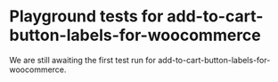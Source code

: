 # Playground tests for add-to-cart-button-labels-for-woocommerce
We are still awaiting the first test run for add-to-cart-button-labels-for-woocommerce.
